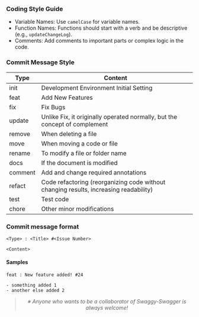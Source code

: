 ### Coding Style Guide
- Variable Names: Use `camelCase` for variable names.
- Function Names: Functions should start with a verb and be descriptive (e.g., `updateChangeLog`).
- Comments: Add comments to important parts or complex logic in the code.


### Commit Message Style

| Type   | Content                                                                               |
|--------| ------------------------------------------------------------------------------------- |
| init   | Development Environment Initial Setting                                               |
| feat   | Add New Features                                                                      |
| fix    | Fix Bugs                                                                              |
| update | Unlike Fix, it originally operated normally, but the concept of complement            |
| remove | When deleting a file                                                                  |
| move   | When moving a code or file                                                            |
| rename | To modify a file or folder name                                                       |
| docs   | If the document is modified                                                           |
| comment | Add and change required annotations                                                   |
| refact | Code refactoring (reorganizing code without changing results, increasing readability) |
| test   | Test code                                                                             |
| chore  | Other minor modifications                                                             |


### Commit message format

```vi
<Type> : <Title> #<Issue Number>

<Content>
```

#### Samples

```
feat : New feature added! #24

- something added 1
- another else added 2
```


> _<center>※ Anyone who wants to be a collaborator of Swaggy-Swagger is always welcome!</center>_
